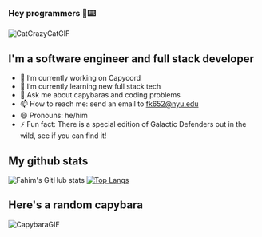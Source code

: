### Hey programmers 👋⌨️

![CatCrazyCatGIF](https://github.com/fk652/fk652/assets/43799922/95b816ba-bb44-470f-9ba9-9dadc1fdfd37)

## I'm a software engineer and full stack developer 

- 🔭 I’m currently working on Capycord
- 🌱 I’m currently learning new full stack tech
- 💬 Ask me about capybaras and coding problems
- 📫 How to reach me: send an email to fk652@nyu.edu
- 😄 Pronouns: he/him
- ⚡ Fun fact: There is a special edition of Galactic Defenders out in the wild, see if you can find it!

## My github stats

![Fahim's GitHub stats](https://github-readme-stats.vercel.app/api?username=fk652&show_icons=true&theme=github_dark_dimmed&count_private=true) 
[![Top Langs](https://github-readme-stats.vercel.app/api/top-langs/?username=fk652&hide_progress=true&theme=github_dark_dimmed&hide=html,css,scss,less,c,jupyter%20notebook)](https://github.com/fk652)

## Here's a random capybara

![CapybaraGIF](https://github.com/fk652/fk652/assets/43799922/a616f268-623f-4be8-8ae3-bfd0676d248b)
